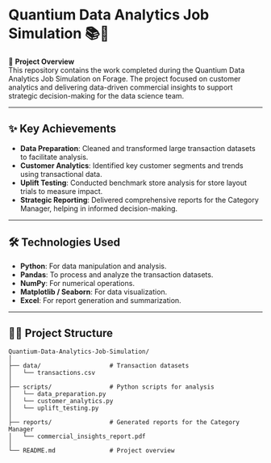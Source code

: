 # Quantium Data Analytics Job Simulation 📚🚀

🎯 **Project Overview**  
This repository contains the work completed during the Quantium Data Analytics Job Simulation on Forage. The project focused on customer analytics and delivering data-driven commercial insights to support strategic decision-making for the data science team.

---

## ✨ **Key Achievements**
- **Data Preparation**: Cleaned and transformed large transaction datasets to facilitate analysis.
- **Customer Analytics**: Identified key customer segments and trends using transactional data.
- **Uplift Testing**: Conducted benchmark store analysis for store layout trials to measure impact.
- **Strategic Reporting**: Delivered comprehensive reports for the Category Manager, helping in informed decision-making.

---

## 🛠️ **Technologies Used**
- **Python**: For data manipulation and analysis.
- **Pandas**: To process and analyze the transaction datasets.
- **NumPy**: For numerical operations.
- **Matplotlib / Seaborn**: For data visualization.
- **Excel**: For report generation and summarization.

---

## 🧑‍💻 **Project Structure**

```plaintext
Quantium-Data-Analytics-Job-Simulation/
│
├── data/                   # Transaction datasets
│   └── transactions.csv
│
├── scripts/                # Python scripts for analysis
│   └── data_preparation.py
│   └── customer_analytics.py
│   └── uplift_testing.py
│
├── reports/                # Generated reports for the Category Manager
│   └── commercial_insights_report.pdf
│
└── README.md               # Project overview

